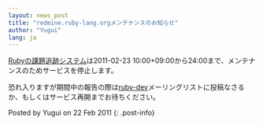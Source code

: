 ```yaml
---
layout: news_post
title: "redmine.ruby-lang.orgメンテナンスのお知らせ"
author: "Yugui"
lang: ja
---
```


[Rubyの課題追跡システム][1]は2011-02-23 10:00+09:00から24:00まで、メンテナンスのためサービスを停止します。

恐れ入りますが期間中の報告の際は[ruby-dev](mailto:ruby-dev@ruby-lang.org)メーリングリストに投稿なさるか、もしくはサービス再開までお待ちください。

Posted by Yugui on 22 Feb 2011
{: .post-info}



[1]: http://redmine.ruby-lang.org 
